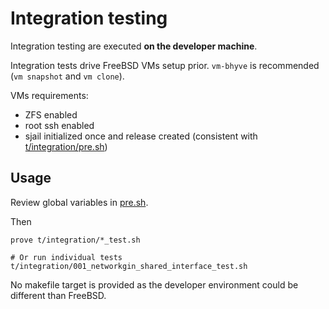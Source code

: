 # Integration testing

Integration testing are executed **on the developer machine**.

Integration tests drive FreeBSD VMs setup prior. `vm-bhyve` is recommended (`vm
snapshot` and `vm clone`).

VMs requirements:

- ZFS enabled
- root ssh enabled
- sjail initialized once and release created (consistent with [t/integration/pre.sh](./t/integration/pre.sh))

## Usage

Review global variables in [pre.sh](./pre.sh).

Then

```
prove t/integration/*_test.sh

# Or run individual tests
t/integration/001_networkgin_shared_interface_test.sh
```

No makefile target is provided as the developer environment could be different
than FreeBSD.
